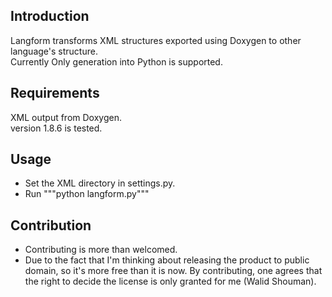## Introduction

Langform transforms XML structures exported using Doxygen to other language's structure.  
Currently Only generation into Python is supported.  

## Requirements
XML output from Doxygen.  
version 1.8.6 is tested.  

## Usage
- Set the XML directory in settings.py.
- Run """python langform.py"""

## Contribution
- Contributing is more than welcomed.
- Due to the fact that I'm thinking about releasing the product to public domain, so it's more free than it is now. By contributing, one agrees that the right to decide the license is only granted for me (Walid Shouman).